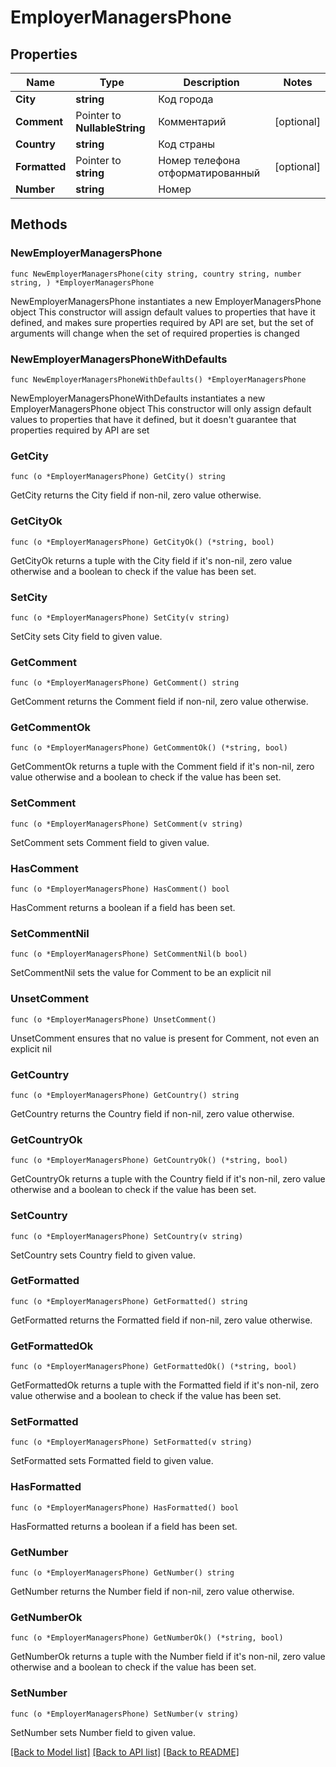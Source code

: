 # EmployerManagersPhone

## Properties

Name | Type | Description | Notes
------------ | ------------- | ------------- | -------------
**City** | **string** | Код города | 
**Comment** | Pointer to **NullableString** | Комментарий | [optional] 
**Country** | **string** | Код страны | 
**Formatted** | Pointer to **string** | Номер телефона отформатированный | [optional] 
**Number** | **string** | Номер | 

## Methods

### NewEmployerManagersPhone

`func NewEmployerManagersPhone(city string, country string, number string, ) *EmployerManagersPhone`

NewEmployerManagersPhone instantiates a new EmployerManagersPhone object
This constructor will assign default values to properties that have it defined,
and makes sure properties required by API are set, but the set of arguments
will change when the set of required properties is changed

### NewEmployerManagersPhoneWithDefaults

`func NewEmployerManagersPhoneWithDefaults() *EmployerManagersPhone`

NewEmployerManagersPhoneWithDefaults instantiates a new EmployerManagersPhone object
This constructor will only assign default values to properties that have it defined,
but it doesn't guarantee that properties required by API are set

### GetCity

`func (o *EmployerManagersPhone) GetCity() string`

GetCity returns the City field if non-nil, zero value otherwise.

### GetCityOk

`func (o *EmployerManagersPhone) GetCityOk() (*string, bool)`

GetCityOk returns a tuple with the City field if it's non-nil, zero value otherwise
and a boolean to check if the value has been set.

### SetCity

`func (o *EmployerManagersPhone) SetCity(v string)`

SetCity sets City field to given value.


### GetComment

`func (o *EmployerManagersPhone) GetComment() string`

GetComment returns the Comment field if non-nil, zero value otherwise.

### GetCommentOk

`func (o *EmployerManagersPhone) GetCommentOk() (*string, bool)`

GetCommentOk returns a tuple with the Comment field if it's non-nil, zero value otherwise
and a boolean to check if the value has been set.

### SetComment

`func (o *EmployerManagersPhone) SetComment(v string)`

SetComment sets Comment field to given value.

### HasComment

`func (o *EmployerManagersPhone) HasComment() bool`

HasComment returns a boolean if a field has been set.

### SetCommentNil

`func (o *EmployerManagersPhone) SetCommentNil(b bool)`

 SetCommentNil sets the value for Comment to be an explicit nil

### UnsetComment
`func (o *EmployerManagersPhone) UnsetComment()`

UnsetComment ensures that no value is present for Comment, not even an explicit nil
### GetCountry

`func (o *EmployerManagersPhone) GetCountry() string`

GetCountry returns the Country field if non-nil, zero value otherwise.

### GetCountryOk

`func (o *EmployerManagersPhone) GetCountryOk() (*string, bool)`

GetCountryOk returns a tuple with the Country field if it's non-nil, zero value otherwise
and a boolean to check if the value has been set.

### SetCountry

`func (o *EmployerManagersPhone) SetCountry(v string)`

SetCountry sets Country field to given value.


### GetFormatted

`func (o *EmployerManagersPhone) GetFormatted() string`

GetFormatted returns the Formatted field if non-nil, zero value otherwise.

### GetFormattedOk

`func (o *EmployerManagersPhone) GetFormattedOk() (*string, bool)`

GetFormattedOk returns a tuple with the Formatted field if it's non-nil, zero value otherwise
and a boolean to check if the value has been set.

### SetFormatted

`func (o *EmployerManagersPhone) SetFormatted(v string)`

SetFormatted sets Formatted field to given value.

### HasFormatted

`func (o *EmployerManagersPhone) HasFormatted() bool`

HasFormatted returns a boolean if a field has been set.

### GetNumber

`func (o *EmployerManagersPhone) GetNumber() string`

GetNumber returns the Number field if non-nil, zero value otherwise.

### GetNumberOk

`func (o *EmployerManagersPhone) GetNumberOk() (*string, bool)`

GetNumberOk returns a tuple with the Number field if it's non-nil, zero value otherwise
and a boolean to check if the value has been set.

### SetNumber

`func (o *EmployerManagersPhone) SetNumber(v string)`

SetNumber sets Number field to given value.



[[Back to Model list]](../README.md#documentation-for-models) [[Back to API list]](../README.md#documentation-for-api-endpoints) [[Back to README]](../README.md)


